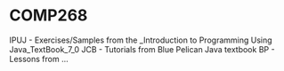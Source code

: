 # COMP268

IPUJ - Exercises/Samples from the _Introduction to Programming Using Java_TextBook_7_0
JCB - Tutorials from Blue Pelican Java textbook
BP - Lessons from ...
